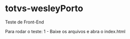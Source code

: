# totvs-wesleyPorto
Teste de Front-End

Para rodar o teste:
1 - Baixe os arquivos e abra o index.html
